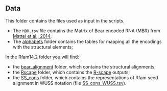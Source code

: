 ## Data

This folder contains the files used as input in the scripts.

- The `MBR.tsv` file contains the Matrix of Bear encoded RNA (MBR) from [Mattei et al., 2014](https://academic.oup.com/nar/article/42/10/6146/2436561);
- The [alphabets](alphabets) folder contains the tables for mapping all the encodings with the structural elements;

In the Rfam14.2 folder you will find:
- the [bear_alignment](Rfam14.2/bear_alignment) folder, which contains the structural alignments;
- the [Rscape](Rfam14.2/Rscape) folder, which contains the [R-scape](http://eddylab.org/R-scape/) outputs;
- the [SS_cons](Rfam14.2/SS_cons) folder, which contains the representations of Rfam seed alignment in WUSS notation
(file [SS_cons_WUSS.tsv](Rfam14.2/SS_cons/SS_cons_WUSS.tsv)).

